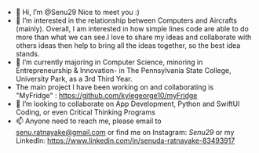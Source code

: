 - 👋 Hi, I’m @Senu29 Nice to meet you :)
- 👀 I’m interested in the relationship between Computers and Aircrafts (mainly). Overall, I am interested in how simple lines code are able to do more than what we can see.I love to share my ideas and collaborate with others ideas then help to bring all the ideas together, so the best idea stands. 
- 🌱 I’m currently majoring in Computer Science, minoring in Entrepreneurship & Innovation- in The Pennsylvania State College, University Park, as a 3rd Third Year.
- The main project I have been working on and collaborating is "MyFridge" : https://github.com/kylegeorge10/myFridge
- 💞️ I’m looking to collaborate on App Development, Python and SwiftUI Coding, or even Critical Thinking Programs 
- 📫 Anyone need to reach me, please email to senu.ratnayake@gmail.com or find me on Instagram: _Senu29_ or my LinkedIn: https://www.linkedin.com/in/senuda-ratnayake-83493917

<!---
Senu29/Senu29 is a ✨ special ✨ repository because its `README.md` (this file) appears on your GitHub profile.
You can click the Preview link to take a look at your changes.
--->
